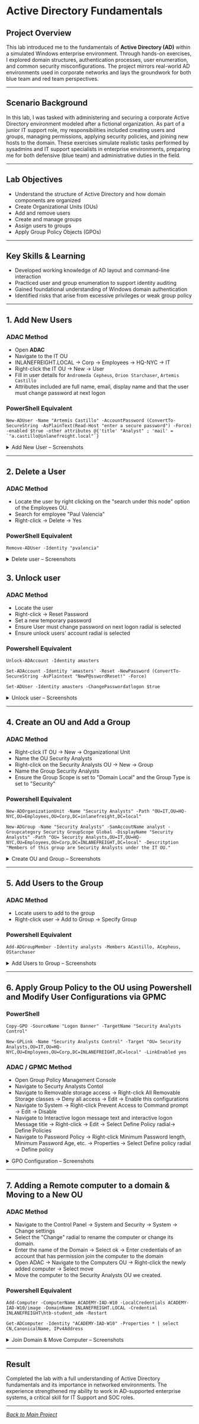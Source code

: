 # Active Directory Fundamentals

## Project Overview
This lab introduced me to the fundamentals of **Active Directory (AD)** within a simulated Windows enterprise environment. Through hands-on exercises, I explored domain structures, authentication processes, user enumeration, and common security misconfigurations. The project mirrors real-world AD environments used in corporate networks and lays the groundwork for both blue team and red team perspectives.

---

## Scenario Background

In this lab, I was tasked with administering and securing a corporate Active Directory environment modeled after a fictional organization. As part of a junior IT support role, my responsibilities included creating users and groups, managing permissions, applying security policies, and joining new hosts to the domain. These exercises simulate realistic tasks performed by sysadmins and IT support specialists in enterprise environments, preparing me for both defensive (blue team) and administrative duties in the field.

---

## Lab Objectives
- Understand the structure of Active Directory and how domain components are organized
- Create Organizational Units (OUs)  
- Add and remove users  
- Create and manage groups  
- Assign users to groups  
- Apply Group Policy Objects (GPOs)

--- 

## Key Skills & Learning
- Developed working knowledge of AD layout and command-line interaction
- Practiced user and group enumeration to support identity auditing
- Gained foundational understanding of Windows domain authentication
- Identified risks that arise from excessive privileges or weak group policy

---

## 1. Add New Users
### ADAC Method
- Open **ADAC** 
- Navigate to the IT OU
- INLANEFREIGHT.LOCAL → Corp → Employees → HQ-NYC → IT
- Right-click the IT OU → New → User
- Fill in user details for `Andromeda Cepheus`, `Orion Starchaser`, `Artemis Castillo`
- Attributes included are full name, email, display name and that the user must change password at next logon

### PowerShell Equivalent
```
New-ADUser -Name "Artemis Castillo" -AccountPassword (ConvertTo-SecureString -AsPlainText(Read-Host "enter a secure password") -Force) -enabled $true -other attributes @{'title' "Analyst" ; 'mail' = `"a.castillo@inlanefreight.local"`}
```

<details>
  <summary> Add New User – Screenshots</summary>

  <br>

![Add New User – ADAC](/screenshots/add-user-adac.png)  
![Add New User – ADAC](/screenshots/add-user1-adac.png)
![Add New User – ADAC](/screenshots/add-user-adac-confirm.png) 

</details>

---

## 2. Delete a User
### ADAC Method
- Locate the user by right clicking on the "search under this node" option of the Employees OU.
- Search for employee "Paul Valencia"
- Right-click → Delete → Yes

### PowerShell Equivalent
```
Remove-ADUser -Identity "pvalencia"
```

<details>
  <summary> Delete user – Screenshots</summary>

  <br>

![Delete User – ADAC](/screenshots/user-search-adac.png) 
![Delete User – ADAC](/screenshots/delete-user-adac.png) 

</details>

## 3. Unlock user
### ADAC Method
- Locate the user
- Right-click → Reset Password
- Set a new temporary password
- Ensure User must change password on next logon radial is selected
- Ensure unlock users' account radial is selected

### Powershell Equivalent
```
Unlock-ADAccount -Identity amasters
```
```
Set-ADAccount -Identity 'amasters' -Reset -NewPassword (ConvertTo-SecureString -AsPlaintext "NewP@sswordReset!" -Force)
```
```
Set-ADUser -Identity amasters -ChangePasswordatlogon $true
```
<details>
  <summary> Unlock user – Screenshots</summary>

  <br>

![Unlock User – ADAC](/screenshots/unlock-and-change-pswd-adac.png)

</details>

---
## 4. Create an OU and Add a Group
### ADAC Method
- Right-click IT OU → New → Organizational Unit
- Name the OU Security Analysts
- Right-click on the Security Analysts OU → New → Group
- Name the Group Security Analysts
- Ensure the Group Scope is set to "Domain Local" and the Group Type is set to "Security"

### Powershell Equivalent
```
New-ADOrganizationUnit -Name "Security Analysts" -Path "OU=IT,OU=HQ-NYC,OU=Employees,OU=Corp,DC=inlanefreight,DC=local"
```
```
New-ADGroup -Name "Security Analysts" -SamAccoutName analyst -Groupcategory Security GroupScope Global -DisplayName "Security Analysts" -Path "OU= Security Analysts,OU=IT,OU=HQ-
NYC,OU=Employees,OU=Corp,DC=INLANEFREIGHT,DC=local" -Descritption "Members of this group are Security Analysts under the IT OU."
```

<details>
  <summary> Create OU and Group – Screenshots</summary>

  <br>

![Create OU – ADAC](/screenshots/adding-ou-adac.png)
![Create OU – ADAC](/screenshots/create-ou-adac.png) 
![Create OU – ADAC](/screenshots/adding-new-group-adac.png)
![Create Group – ADAC](/screenshots/create-group-adac.png)

</details>

---
## 5. Add Users to the Group
### ADAC Method
- Locate users to add to the group
- Right-click user → Add to Group → Specify Group

### Powershell Equivalent
```
Add-ADGroupMember -Identity analysts -Members ACastillo, ACepheus, OStarchaser
```

<details>
  <summary> Add Users to Group – Screenshots</summary>

  <br>

![Add to Group – ADAC](/screenshots/add-user-to-group1.png)  
![Add to Group – ADAC](/screenshots/add-user-to-group2.png) 
![Add to Group – ADAC](/screenshots/add-to-group-adac-confirm.png)

</details>

--- 

## 6. Apply Group Policy to the OU using Powershell and Modify User Configurations via GPMC
### PowerShell
```
Copy-GPO -SourceName "Logon Banner" -TargetName "Security Analysts Control"
```
```
New-GPLink -Name "Security Analysts Control" -Target "OU= Security Analysts,OU=IT,OU=HQ-NYC,OU=Employees,OU=Corp,DC=INLANEFREIGHT,DC=local" -LinkEnabled yes
````

### ADAC / GPMC Method
- Open Group Policy Management Console
- Navigate to Securty Analysts Contol
- Navigate to Removable storage access → Right-click All Removable Storage classes → Deny all access → Edit → Enable this configurations
- Navigate to System → Right-click Prevent Access to Command prompt → Edit → Disable
- Navigate to Interactive logon message text and interactive logon Message title → Right-click → Edit → Select Define Policy radial→ Define Policies
- Navigate to Password Policy → Right-click Minimum Password length, Minimum Password Age, etc. → Properties → Select Define policy radial → Define policy

<details>
  <summary> GPO Configuration – Screenshots</summary>

  <br>
 
![Copy GPO – PowerShell](/screenshots/gpo-copy-link-PS.png)   
![GPO Settings – GPMC](/screenshots/gpmc-settings1-adac.png)
![GPO Settings – GPMC](/screenshots/gpmc-settings1-enable.png)
![GPO Settings – GPMC](/screenshots/gpmc-settings2-adac.png)
![GPO Settings – GPMC](/screenshots/gpmc-settings2-enable.png)
![GPO Settings – GPMC](/screenshots/gpmc-interactive-settings.png)
![GPO Settings – GPMC](/screenshots/gpmc-interactive-settings1.png)
![GPO Settings – GPMC](/screenshots/gpmc-interactive-settings2.png)
![GPO Settings – GPMC](/screenshots/gpmc-password-policy.png)
![GPO Settings – GPMC](/screenshots/gpmc-passwordlen.png)
![GPO Settings – GPMC](/screenshots/gpmc-password-history.png)
![GPO Settings – GPMC](/screenshots/gpmc-password-age.png)
![GPO Settings – GPMC](/screenshots/gpmc-password-complex.png)
![GPO Settings – GPMC](/screenshots/gpmc-password-policy-confirm.png)

</details>


--- 

## 7. Adding a Remote computer to a domain & Moving to a New OU
### ADAC Method
- Navigate to the Control Panel → System and Security → System → Change settings
- Select the "Change" radial to rename the computer or change its domain. 
- Enter the name of the Domain → Select ok → Enter credentials of an account that has permission join the computer to the domain
- Open ADAC → Navigate to the Computers OU → Right-click the newly added computer → Select move
- Move the computer to the Security Analysts OU we created.

### Powershell Equivalent
```
Add-Computer -ComputerName ACADEMY-IAD-W10 -LocalCredentials ACADEMY-IAD-W10/image -DomainName INLANEFREIGHT.LOCAL -Credential INLANEFREIGHT\htb-student_adm -Restart
```
```
Get-ADComputer -Identity "ACADEMY-IAD-W10" -Properties * | select CN,CanonicalName, IPv4Address
```

<details>
  <summary> Join Domain & Move Computer – Screenshots</summary>

  <br>

 ![Join Domain – ADAC](/screenshots/join-domain-adac.png)  
 ![Join Domain – ADAC](/screenshots/join-domain-adac-confirm.png)
 ![Move Computer to OU – ADAC](/screenshots/move-computer-to-ou.png)

 </details>

---

## Result
Completed the lab with a full understanding of Active Directory fundamentals and its importance in networked environments. The experience strengthened my ability to work in AD-supported enterprise systems, a critical skill for IT Support and SOC roles.

---

*[Back to Main Project](../README.md)*
